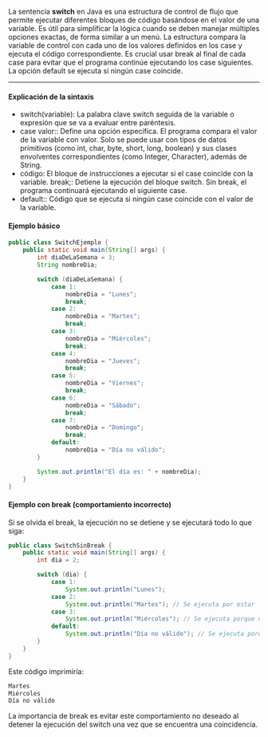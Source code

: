 La sentencia **switch** en Java es una estructura de control de flujo que permite ejecutar diferentes bloques de código basándose en el valor de una variable. Es útil para simplificar la lógica cuando se deben manejar múltiples opciones exactas, de forma similar a un menú. La estructura compara la variable de control con cada uno de los valores definidos en los case y ejecuta el código correspondiente. Es crucial usar break al final de cada case para evitar que el programa continúe ejecutando los case siguientes. La opción default se ejecuta si ningún case coincide. 
___
#### Explicación de la sintaxis
- switch(variable): La palabra clave switch seguida de la variable o expresión que se va a evaluar entre paréntesis.
- case valor:: Define una opción específica. El programa compara el valor de la variable con valor. Solo se puede usar con tipos de datos primitivos (como int, char, byte, short, long, boolean) y sus clases envolventes correspondientes (como Integer, Character), además de String.
- código: El bloque de instrucciones a ejecutar si el case coincide con la variable.
break;: Detiene la ejecución del bloque switch. Sin break, el programa continuará ejecutando el siguiente case.
- default:: Código que se ejecuta si ningún case coincide con el valor de la variable. 
#### Ejemplo básico
```java
public class SwitchEjemplo {
    public static void main(String[] args) {
        int diaDeLaSemana = 3;
        String nombreDia;

        switch (diaDeLaSemana) {
            case 1:
                nombreDia = "Lunes";
                break;
            case 2:
                nombreDia = "Martes";
                break;
            case 3:
                nombreDia = "Miércoles";
                break;
            case 4:
                nombreDia = "Jueves";
                break;
            case 5:
                nombreDia = "Viernes";
                break;
            case 6:
                nombreDia = "Sábado";
                break;
            case 7:
                nombreDia = "Domingo";
                break;
            default:
                nombreDia = "Día no válido";
        }

        System.out.println("El día es: " + nombreDia);
    }
}
```
#### Ejemplo con break (comportamiento incorrecto)
Si se olvida el break, la ejecución no se detiene y se ejecutará todo lo que siga:
```java
public class SwitchSinBreak {
    public static void main(String[] args) {
        int dia = 2;

        switch (dia) {
            case 1:
                System.out.println("Lunes");
            case 2:
                System.out.println("Martes"); // Se ejecuta por estar 'dia' = 2
            case 3:
                System.out.println("Miércoles"); // Se ejecuta porque no hubo 'break' en el caso anterior
            default:
                System.out.println("Día no válido"); // Se ejecuta porque no hubo 'break'
        }
    }
}
```
Este código imprimiría:
```java
Martes
Miércoles
Día no válido
```
La importancia de break es evitar este comportamiento no deseado al detener la ejecución del switch una vez que se encuentra una coincidencia. 